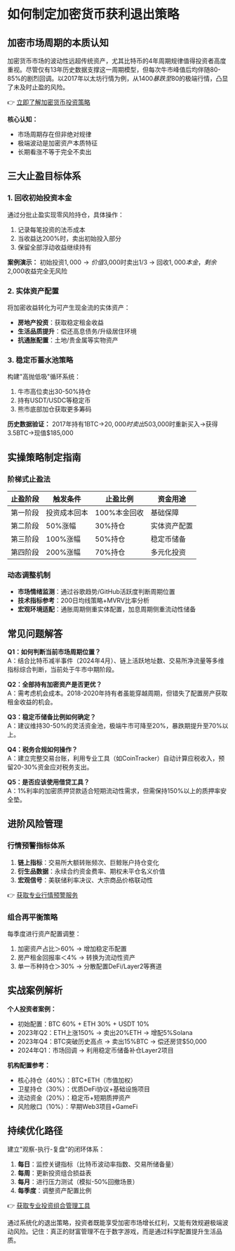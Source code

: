 # 如何制定加密货币获利退出策略

## 加密市场周期的本质认知
加密货币市场的波动性远超传统资产，尤其比特币的4年周期规律值得投资者高度重视。尽管仅有13年历史数据支撑这一周期模型，但每次牛市峰值后均伴随80-85%的剧烈回调。以2017年以太坊行情为例，从$1400暴跌至$80的极端行情，凸显了未及时止盈的风险。

👉 [立即了解加密货币投资策略](https://bit.ly/okx_welcome)

**核心认知：**
- 市场周期存在但非绝对规律
- 极端波动是加密资产本质特征
- 长期看涨不等于完全不卖出

## 三大止盈目标体系
### 1. 回收初始投资本金
通过分批止盈实现零风险持仓，具体操作：
1. 记录每笔投资的法币成本
2. 当收益达200%时，卖出初始投入部分
3. 保留全部浮动收益继续持有

**案例演示：**
初始投资$1,000 → 价值$3,000时卖出1/3 → 回收$1,000本金，剩余$2,000收益完全无风险

### 2. 实体资产配置
将加密收益转化为可产生现金流的实体资产：
- **房地产投资**：获取稳定租金收益
- **生活品质提升**：偿还高息债务/升级居住环境
- **抗通胀配置**：土地/贵金属等实物资产

### 3. 稳定币蓄水池策略
构建"高抛低吸"循环系统：
1. 牛市高位卖出30-50%持仓
2. 持有USDT/USDC等稳定币
3. 熊市底部加仓获取更多筹码

**历史数据验证：**
2017年持有1BTC→$20,000时卖出50%→$3,000时重新买入→获得3.5BTC→现值$185,000

## 实操策略制定指南
### 阶梯式止盈法
| 止盈阶段 | 触发条件 | 止盈比例 | 资金用途 |
|---------|----------|---------|---------|
| 第一阶段 | 投资成本回本 | 100%本金回收 | 基础保障 |
| 第二阶段 | 50%涨幅 | 30%持仓 | 实体资产配置 |
| 第三阶段 | 100%涨幅 | 50%持仓 | 稳定币储备 |
| 第四阶段 | 200%涨幅 | 70%持仓 | 多元化投资 |

### 动态调整机制
- **市场情绪监测**：通过谷歌趋势/GitHub活跃度判断周期位置
- **技术指标参考**：200日均线策略+MVRV比率分析
- **宏观环境适配**：通胀周期侧重实体配置，加息周期侧重流动性储备

## 常见问题解答
**Q1：如何判断当前市场周期位置？**  
A：结合比特币减半事件（2024年4月）、链上活跃地址数、交易所净流量等多维指标综合判断，当前处于牛市中期阶段。

**Q2：全部持有加密资产是否更优？**  
A：需考虑机会成本。2018-2020年持有者虽能穿越周期，但错失了配置房产获取租金收益的机会。

**Q3：稳定币储备比例如何确定？**  
A：建议维持30-50%的灵活资金池，极端牛市可降至20%，暴跌期提升至70%以上。

**Q4：税务合规如何操作？**  
A：建立完整交易台账，利用专业工具（如CoinTracker）自动计算应税收入，预留20-30%资金应对税务支出。

**Q5：是否应该使用借贷工具？**  
A：1%利率的加密质押贷款适合短期流动性需求，但需保持150%以上的质押率安全垫。

## 进阶风险管理
### 行情预警指标体系
1. **链上指标**：交易所大额转账频次、巨鲸账户持仓变化
2. **衍生品数据**：永续合约资金费率、期权未平仓名义价值
3. **宏观信号**：美联储利率决议、大宗商品价格联动性

👉 [获取专业行情预警服务](https://bit.ly/okx_welcome)

### 组合再平衡策略
每季度进行资产配置调整：
1. 加密资产占比＞60% → 增加稳定币配置
2. 房产租金回报率＜4% → 转换为流动性资产
3. 单一币种持仓＞30% → 分散配置DeFi/Layer2等赛道

## 实战案例解析
**个人投资者案例：**
- 初始配置：BTC 60% + ETH 30% + USDT 10%
- 2023年Q2：ETH上涨150% → 卖出20%ETH → 增配5%Solana
- 2023年Q4：BTC突破历史高点 → 卖出15%BTC → 偿还房贷$50,000
- 2024年Q1：市场回调 → 利用稳定币储备补仓Layer2项目

**机构配置参考：**
- 核心持仓（40%）：BTC+ETH（市值加权）
- 卫星持仓（30%）：优质DeFi协议+基础设施项目
- 流动资金（20%）：稳定币+短期质押资产
- 风险敞口（10%）：早期Web3项目+GameFi

## 持续优化路径
建立"观察-执行-复盘"的闭环体系：
1. **每日**：监控关键指标（比特币波动率指数、交易所储备量）
2. **每周**：更新投资组合损益表
3. **每月**：进行压力测试（模拟-50%回撤场景）
4. **每季度**：调整资产配置比例

👉 [获取专业投资组合管理工具](https://bit.ly/okx_welcome)

通过系统化的退出策略，投资者既能享受加密市场增长红利，又能有效规避极端波动风险。记住：真正的财富管理不在于数字游戏，而是通过科学配置提升生活品质。
